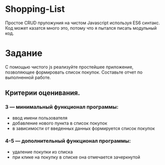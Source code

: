# Shopping-List
Простое CRUD пруложуния на чистом Javascript используя ES6 синтакс. Код может казатся много это, потому что я пытался писать модульный код.
   

# Задание
С помощью чистого js реализуйте простейшее приложение, позволяющее формировать список покупок. Составьте отчет по выполненной работе.
## Критерии оценивания.
### 3 —  минимальный функционал программы:
*	ввод имени пользователя
*	добавление нового пункта в список покупок
*	в зависимости от введенных данных формируется список покупок
### 4-5 — дополнительный функционал программы:
*	удалениe покупки из списка
*	при клике на покупку в списке она отмечается зачеркнутой
